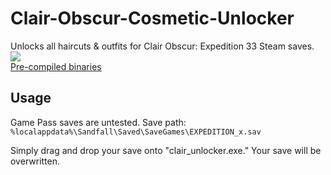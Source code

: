 # Clair-Obscur-Cosmetic-Unlocker
Unlocks all haircuts &amp; outfits for Clair Obscur: Expedition 33 Steam saves.    
![](https://i.imgur.com/gRYU60o.png)    
[Pre-compiled binaries](https://github.com/Sorrow446/Clair-Obscur-Cosmetic-Unlocker/releases)

## Usage
Game Pass saves are untested.
Save path: `%localappdata%\Sandfall\Saved\SaveGames\EXPEDITION_x.sav`    

Simply drag and drop your save onto "clair_unlocker.exe." Your save will be overwritten.
